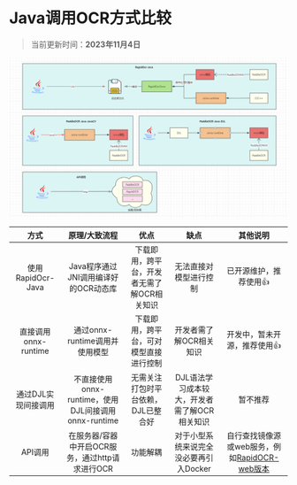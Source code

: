 # Java调用OCR方式比较

> 当前更新时间：**2023年11月4日**



![](./img/compare.png)



|         方式         |                    原理/大致流程                    |                    优点                     |                     缺点                     |                           其他说明                           |
| :------------------: | :-------------------------------------------------: | :-----------------------------------------: | :------------------------------------------: | :----------------------------------------------------------: |
|  使用RapidOcr-Java   |        Java程序通过JNI调用编译好的OCR动态库         | 下载即用，跨平台，开发者无需了解OCR相关知识 |            无法直接对模型进行控制            |                    已开源维护，推荐使用👍                     |
| 直接调用onnx-runtime |           通过onnx-runtime调用并使用模型            |   下载即用，跨平台，可对模型直接进行控制    |           开发者需了解OCR相关知识            |                 开发中，暂未开源，推荐使用👍                  |
| 通过DJL实现间接调用  | 不直接使用onnx-runtime，使用DJL间接调用onnx-runtime |     无需关注打包时平台依赖，DJL已整合好     | DJL语法学习成本较大，开发者需了解OCR相关知识 |                           暂不推荐                           |
|       API调用        |   在服务器/容器中开启OCR服务，通过http请求进行OCR   |                  功能解耦                   |    对于小型系统来说完全没必要再引入Docker    | 自行查找镜像源或web服务，例如[RapidOCR-web版本](https://github.com/RapidAI/RapidOCR) |
